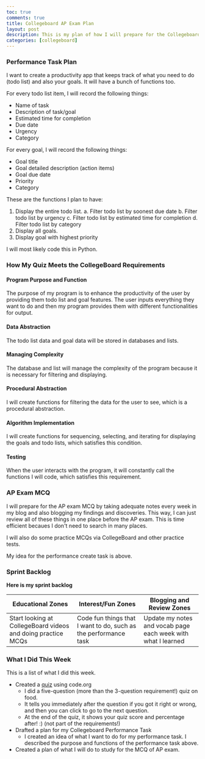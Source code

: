 ```yaml
---
toc: true
comments: true
title: Collegeboard AP Exam Plan
layout: post
description: This is my plan of how I will prepare for the Collegeboard AP Exam.
categories: [collegeboard]
---
```


### Performance Task Plan
I want to create a productivity app that keeps track of what you need to do (todo list) and also your goals. It will have a bunch of functions too.

For every todo list item, I will record the following things:
- Name of task
- Description of task/goal
- Estimated time for completion
- Due date
- Urgency
- Category

For every goal, I will record the following things:
- Goal title
- Goal detailed description (action items)
- Goal due date
- Priority
- Category

These are the functions I plan to have:
1. Display the entire todo list.
    a. Filter todo list by soonest due date
    b. Filter todo list by urgency
    c. Filter todo list by estimated time for completion
    d. Filter todo list by category
2. Display all goals.
3. Display goal with highest priority

I will most likely code this in Python.

### How My Quiz Meets the CollegeBoard Requirements

#### Program Purpose and Function
The purpose of my program is to enhance the productivity of the user by providing them todo list and goal features. The user inputs everything they want to do and then my program provides them with different functionalities for output.

#### Data Abstraction
The todo list data and goal data will be stored in databases and lists.

#### Managing Complexity
The database and list will manage the complexity of the program because it is necessary for filtering and displaying.

#### Procedural Abstraction
I will create functions for filtering the data for the user to see, which is a procedural abstraction.

#### Algorithm Implementation
I will create functions for sequencing, selecting, and iterating for displaying the goals and todo lists, which satisfies this condition.

#### Testing
When the user interacts with the program, it will constantly call the functions I will code, which satisfies this requirement.

### AP Exam MCQ
I will prepare for the AP exam MCQ by taking adequate notes every week in my blog and also blogging my findings and discoveries. This way, I can just review all of these things in one place before the AP exam. This is time efficient becaues I don't need to search in many places.

I will also do some practice MCQs via CollegeBoard and other practice tests.

My idea for the performance create task is above.

### Sprint Backlog
<b>Here is my sprint backlog</b>
<table>
<thead>
  <tr>
    <th>Educational Zones</th>
    <th>Interest/Fun Zones</th>
    <th>Blogging and Review Zones</th>
  </tr>
</thead>
<tbody>
  <tr>
    <td>Start looking at CollegeBoard videos and doing practice MCQs</td>
    <td>Code fun things that I want to do, such as the performance task</td>
    <td>Update my notes and vocab page each week with what I learned</td>
  </tr>
</tbody>
</table>

### What I Did This Week
This is a list of what I did this week.
- Created a [quiz](https://studio.code.org/projects/applab/V_oDt5yy_qq1Xr8AzGKbiO_LCN-sBTvUuMT7Y8u4p-I) using code.org
    - I did a five-question (more than the 3-question requirement!) quiz on food.
    - It tells you immediately after the question if you got it right or wrong, and then you can click to go to the next question.
    - At the end of the quiz, it shows your quiz score and percentage after! :) (not part of the requirements!)
- Drafted a plan for my Collegeboard Performance Task
    - I created an idea of what I want to do for my performance task. I described the purpose and functions of the performance task above.
- Created a plan of what I will do to study for the MCQ of AP exam.
